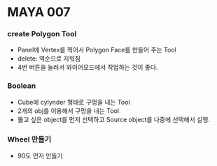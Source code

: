 # MAYA 007

### create Polygon Tool
* Panel에 Vertex를 찍어서 Polygon Face를 만들어 주는 Tool
* delete: 역순으로 지워짐
* 4번 버튼을 눌러서 와이어모드에서 작업하는 것이 좋다.

### Boolean
* Cube에 cylynder 형태로 구멍을 내는 Tool
* 2개의 obj를 이용해서 구멍을 내는 Tool
* 뚫고 싶은 object를 먼저 선택하고 Source object를 나중에 선택해서 실행.

### Wheel 만들기
* 90도 먼저 만들기
